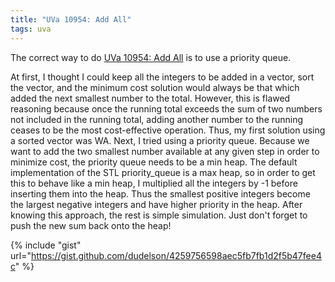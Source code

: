 ```yaml
---
title: "UVa 10954: Add All"
tags: uva
---
```

The correct way to do [UVa 10954: Add All](https://uva.onlinejudge.org/external/109/p10954.pdf) is to use a priority queue.
<!--more-->
At first, I thought I could keep all the integers to be added in a vector, sort the vector, and the minimum cost solution would always be that which added the next smallest number to the total. However, this is flawed reasoning because once the running total exceeds the sum of two numbers not included in the running total, adding another number to the running ceases to be the most cost-effective operation. Thus, my first solution using a sorted vector was WA. Next, I tried using a priority queue. Because we want to add the two smallest number available at any given step in order to minimize cost, the priority queue needs to be a min heap. The default implementation of the STL priority_queue is a max heap, so in order to get this to behave like a min heap, I multiplied all the integers by -1 before inserting them into the heap. Thus the smallest positive integers become the largest negative integers and have higher priority in the heap. After knowing this approach, the rest is simple simulation. Just don't forget to push the new sum back onto the heap!

{% include "gist" url="https://gist.github.com/dudelson/4259756598aec5fb7fb1d2f5b47fee4c" %}
